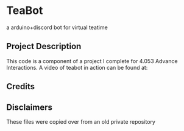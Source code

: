 # TeaBot
a arduino+discord bot for virtual teatime

## Project Description
This code is a component of a project I complete for 4.053 Advance Interactions. 
A video of teabot in action can be found at: 

## Credits


## Disclaimers
These files were copied over from an old private repository
